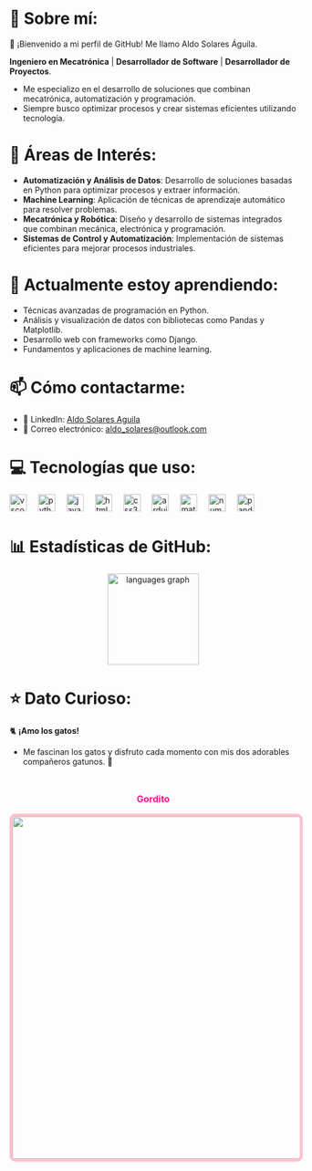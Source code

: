 # 💫 Sobre mí:

👋 ¡Bienvenido a mi perfil de GitHub! Me llamo Aldo Solares Águila.

**Ingeniero en Mecatrónica** | **Desarrollador de Software** | **Desarrollador de Proyectos**.

- Me especializo en el desarrollo de soluciones que combinan mecatrónica, automatización y programación.
- Siempre busco optimizar procesos y crear sistemas eficientes utilizando tecnología.  

# 🔭 Áreas de Interés:

- **Automatización y Análisis de Datos**: Desarrollo de soluciones basadas en Python para optimizar procesos y extraer información.
- **Machine Learning**: Aplicación de técnicas de aprendizaje automático para resolver problemas.
- **Mecatrónica y Robótica**: Diseño y desarrollo de sistemas integrados que combinan mecánica, electrónica y programación.
- **Sistemas de Control y Automatización**: Implementación de sistemas eficientes para mejorar procesos industriales.


# 🌱 Actualmente estoy aprendiendo:

- Técnicas avanzadas de programación en Python.
- Análisis y visualización de datos con bibliotecas como Pandas y Matplotlib.
- Desarrollo web con frameworks como Django.
- Fundamentos y aplicaciones de machine learning.


# 📫 Cómo contactarme:

- 💼 LinkedIn: [Aldo Solares Aguila](https://www.linkedin.com/in/aldo-solares-aguila-865856195/)
- 📧 Correo electrónico: aldo_solares@outlook.com


# 💻 Tecnologías que uso:

<div align="left">
  <img src="https://cdn.jsdelivr.net/gh/devicons/devicon/icons/vscode/vscode-original.svg" height="30" alt="vscode logo"  />
  <img width="12" />
  <img src="https://cdn.jsdelivr.net/gh/devicons/devicon/icons/python/python-original.svg" height="30" alt="python logo"  />
  <img width="12" />
  <img src="https://cdn.jsdelivr.net/gh/devicons/devicon/icons/javascript/javascript-original.svg" height="30" alt="javascript logo"  />
  <img width="12" />
  <img src="https://cdn.jsdelivr.net/gh/devicons/devicon/icons/html5/html5-original.svg" height="30" alt="html5 logo"  />
  <img width="12" />
  <img src="https://cdn.jsdelivr.net/gh/devicons/devicon/icons/css3/css3-original.svg" height="30" alt="css3 logo"  />
  <img width="12" />
  <img src="https://cdn.jsdelivr.net/gh/devicons/devicon/icons/arduino/arduino-original.svg" height="30" alt="arduino logo"  />
  <img width="12" />
  <img src="https://cdn.jsdelivr.net/gh/devicons/devicon/icons/matlab/matlab-original.svg" height="30" alt="matlab logo"  />
  <img width="12" />
  <img src="https://cdn.jsdelivr.net/gh/devicons/devicon/icons/numpy/numpy-original.svg" height="30" alt="numpy logo"  />
  <img width="12" />
  <img src="https://cdn.jsdelivr.net/gh/devicons/devicon/icons/pandas/pandas-original.svg" height="30" alt="pandas logo"  />
</div>

# 📊 Estadísticas de GitHub:

<div align="center">
  <img src="https://github-readme-stats.vercel.app/api/top-langs?username=aldo-solares&locale=es&hide_title=false&layout=compact&card_width=320&langs_count=6&theme=omni&hide_border=true&order=2" height="160" alt="languages graph"  />
</div>

###


# ⭐ Dato Curioso:

🐈 **¡Amo los gatos!**

- Me fascinan los gatos y disfruto cada momento con mis dos adorables compañeros gatunos. 🐾

<br clear="both">

<div align="center">
    <p style="color:#ff1493; font-size:16px;"><b>Gordito</b></p>
    <img src="https://i.postimg.cc/Prs78Xhj/IMG-9869.jpg" width="600" style="border: 5px solid pink; border-radius: 10px;">
</div>
